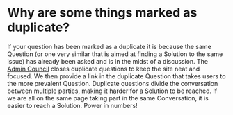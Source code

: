 # Why are some things marked as duplicate? #
If your question has been marked as a duplicate it is because the 
same Question (or one very similar that is aimed at finding a Solution to 
the same issue) has already been asked and is in the midst of a discussion. 
The [Admin Council][1] closes duplicate questions to keep the site neat and 
focused. We then provide a link in the duplicate Question that takes users to 
the more prevalent Question. Duplicate questions divide the conversation between 
multiple parties, making it harder for a Solution to be reached. If we 
are all on the same page taking part in the same Conversation, it is easier 
to reach a Solution. Power in numbers! 


[1]: /help/reputation/admin_council/